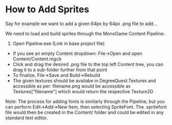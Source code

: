 # How to Add Sprites

Say for example we want to add a given 64px by 64px .png file to add...

We need to load and build sprites through the MonoGame Content Pipeline:

1. Open Pipeline.exe (Link in base project file)
- If you see an empty Content dropdown: File->Open and open Content/Content.mgcb
- Click and drag the desired .png file to the top left Content tree, you can drag it to a sub-folder further from that point
- To finalize, File->Save and Build->Rebuild
- The given textures should be availabe in DegreeQuest.Textures and accessible as per: filename.png would be accessible as Textures["filename"] which would return the respective Texture2D

Note: The process for adding fonts is similarly through the Pipeline, but you can perform Edit->Add->New Item, then selecting SpriteFont. The .spritefont file would then be created in the Content/ folder and could be edited in any standard text editor.

